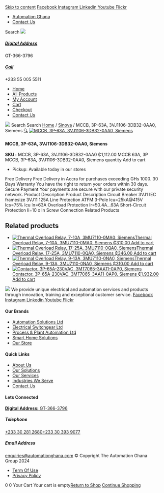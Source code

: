[Skip to content](https://store.automationghana.com/product/mccb-3p-63a-3vj1106-3db32-0aa0-siemens/#content)
[ Facebook ](https://www.facebook.com/automationgh/) [ Instagram ](https://www.instagram.com/automationgh/) [ Linkedin ](https://www.linkedin.com/company/the-automation-ghana-limited/) [ Youtube ](https://www.youtube.com/channel/UCurrRDUSm5oIW39VXjn1u0w) [ Flickr ](https://www.flickr.com/photos/181794037@N07/)
  * [ Automation Ghana ](https://automationghana.com)
  * [ Contact Us ](https://store.automationghana.com/contact/)


Search
[ ![](https://store.automationghana.com/wp-content/uploads/2024/04/Website-TAGG-Logo-BLUE.png) ](https://store.automationghana.com/)
[ ](https://maps.app.goo.gl/m4xeaagWCNbLk4jM6)
#####  [ Digital Address ](https://maps.app.goo.gl/m4xeaagWCNbLk4jM6)
GT-366-3796 
[ ](tel:+233550055511)
#####  [ Call ](tel:+233550055511)
+233 55 005 5511 
  * [Home](https://store.automationghana.com/)
  * [All Products](https://store.automationghana.com/shop/)
  * [My Account](https://store.automationghana.com/my-account/)
  * [Cart](https://store.automationghana.com/cart/)
  * [Checkout](https://store.automationghana.com/checkout/)
  * [Contact Us](https://store.automationghana.com/contact/)


[![](https://store.automationghana.com/wp-content/uploads/2024/04/AutomationGhana_logo_white.png)](https://store.automationghana.com)
Search
Search
[Home](https://store.automationghana.com) / [Sinova](https://store.automationghana.com/product-category/sinova-siemens/) / MCCB, 3P-63A, 3VJ1106-3DB32-0AA0, Siemens
[🔍](https://store.automationghana.com/product/mccb-3p-63a-3vj1106-3db32-0aa0-siemens/)
[![MCCB, 3P-63A, 3VJ1106-3DB32-0AA0, Siemens](https://store.automationghana.com/wp-content/uploads/2025/03/mccb.jpg)](https://store.automationghana.com/wp-content/uploads/2025/03/mccb.jpg)
####  MCCB, 3P-63A, 3VJ1106-3DB32-0AA0, Siemens 
**SKU :** MCCB, 3P-63A, 3VJ1106-3DB32-0AA0 
₵1,112.00
MCCB 63A, 3P
MCCB, 3P-63A, 3VJ1106-3DB32-0AA0, Siemens quantity
Add to cart
  * Pickup: Available today in our stores


Free Delivery 
Free Delivery in Accra for purchases exceeding GHs 1000. 
30 Days Warranty 
You have the right to return your orders within 30 days. 
Secure Payment 
Your payments are secure with our private security network. 
Product Description
Product Description
Circuit Breaker 3VJ1 IEC framesize 3VJ11 125A Line Protection ATFM 3-Pole Icu=25kA@415V Ics=75% Icu In=63A Overload Protection Ir=50.4A…63A Short-Circuit Protection Ii=10 x In Screw Connection
Related Products 
## Related products
  * [![Thermal Overload Relay, 7-10A, 3MU7110-0MA0, Siemens](https://store.automationghana.com/wp-content/uploads/2025/03/thermal-overload-300x300.png)Thermal Overload Relay, 7-10A, 3MU7110-0MA0, Siemens ₵310.00 ](https://store.automationghana.com/product/thermal-overload-relay-7-10a-3mu7110-0ma0-siemens/)
[Add to cart](https://store.automationghana.com/product/mccb-3p-63a-3vj1106-3db32-0aa0-siemens/?add-to-cart=24512)
  * [![Thermal Overload Relay, 17-25A, 3MU7110-0QA0, Siemens](https://store.automationghana.com/wp-content/uploads/2025/03/thermal-overload-300x300.png)Thermal Overload Relay, 17-25A, 3MU7110-0QA0, Siemens ₵346.00 ](https://store.automationghana.com/product/thermal-overload-relay-17-25a-3mu7110-0qa0-siemens/)
[Add to cart](https://store.automationghana.com/product/mccb-3p-63a-3vj1106-3db32-0aa0-siemens/?add-to-cart=24511)
  * [![Thermal Overload Relay, 9-13A, 3MU7110-0NA0, Siemens](https://store.automationghana.com/wp-content/uploads/2025/03/thermal-overload-300x300.png)Thermal Overload Relay, 9-13A, 3MU7110-0NA0, Siemens ₵310.00 ](https://store.automationghana.com/product/thermal-overload-relay-9-13a-3mu7110-0na0-siemens/)
[Add to cart](https://store.automationghana.com/product/mccb-3p-63a-3vj1106-3db32-0aa0-siemens/?add-to-cart=24508)
  * [![Contactor, 3P-65A-230VAC, 3MT7065-3AA11-0AP0, Siemens](https://store.automationghana.com/wp-content/uploads/2025/03/P_IN01_XX_00058i.jpg)Contactor, 3P-65A-230VAC, 3MT7065-3AA11-0AP0, Siemens ₵1,932.00 ](https://store.automationghana.com/product/contactor-3p-65a-230vac-3mt7065-3aa11-0ap0-siemens/)
[Add to cart](https://store.automationghana.com/product/mccb-3p-63a-3vj1106-3db32-0aa0-siemens/?add-to-cart=24491)


![](https://store.automationghana.com/wp-content/uploads/2024/04/AutomationGhana_logo_white.png)
We provide unique electrical and automation services and products through innovation, training and exceptional customer service.
[ Facebook ](https://www.facebook.com/automationgh/) [ Instagram ](https://www.instagram.com/automationgh/) [ Linkedin ](https://www.linkedin.com/company/the-automation-ghana-limited/) [ Youtube ](https://www.youtube.com/channel/UCurrRDUSm5oIW39VXjn1u0w) [ Flickr ](https://www.flickr.com/photos/181794037@N07/)
#### Our Brands
  * [ Automation Solutions Ltd ](https://store.automationghana.com/product/mccb-3p-63a-3vj1106-3db32-0aa0-siemens/)
  * [ Electrical Switchgear Ltd ](https://store.automationghana.com/product/mccb-3p-63a-3vj1106-3db32-0aa0-siemens/)
  * [ Process & Plant Automation Ltd ](https://store.automationghana.com/product/mccb-3p-63a-3vj1106-3db32-0aa0-siemens/)
  * [ Smart Home Solutions ](https://store.automationghana.com/product/mccb-3p-63a-3vj1106-3db32-0aa0-siemens/)
  * [ Our Store ](https://store.automationghana.com/product/mccb-3p-63a-3vj1106-3db32-0aa0-siemens/)


#### Quick Links
  * [ About Us ](https://store.automationghana.com/product/mccb-3p-63a-3vj1106-3db32-0aa0-siemens/)
  * [ Our Solutions ](https://store.automationghana.com/product/mccb-3p-63a-3vj1106-3db32-0aa0-siemens/)
  * [ Our Services ](https://store.automationghana.com/product/mccb-3p-63a-3vj1106-3db32-0aa0-siemens/)
  * [ Industries We Serve ](https://store.automationghana.com/product/mccb-3p-63a-3vj1106-3db32-0aa0-siemens/)
  * [ Contact Us ](https://store.automationghana.com/product/mccb-3p-63a-3vj1106-3db32-0aa0-siemens/)


#### Lets Connected
[**Digital Address:** GT-366-3796](https://maps.app.goo.gl/m4xeaagWCNbLk4jM6)
#####  Telephone 
[ +233 30 281 2680](tel:+233302812680)[+233 30 393 9077](https://store.automationghana.com/product/mccb-3p-63a-3vj1106-3db32-0aa0-siemens/+233303939077)
#####  Email Address 
enquiries@automationghana.com 
© Copyright The Automation Ghana Group 2024
  * [ Term Of Use ](https://store.automationghana.com/product/mccb-3p-63a-3vj1106-3db32-0aa0-siemens/)
  * [ Privacy Policy ](https://store.automationghana.com/product/mccb-3p-63a-3vj1106-3db32-0aa0-siemens/)


0
0
Your Cart
Your cart is empty[Return to Shop](https://store.automationghana.com/shop/)
[Continue Shopping](https://store.automationghana.com/product/mccb-3p-63a-3vj1106-3db32-0aa0-siemens/)
